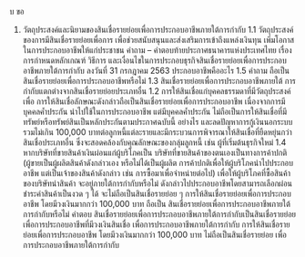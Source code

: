 บ
ขอ
1. วัตถุประสงค์และนิยามของสินเชื่อรายย่อยเพื่อการประกอบอาชีพภายใต้การกำกับ
1.1 วัตถุประสงค์ของการมีสินเชื่อรายย่อยเพื่อการ เพื่อช่วยสนับสนุนและส่งเสริมการเข้าถึงแหล่งเงินทุน เพิ่มโอกาสในการประกอบอาชีพให้แก่ประชาชน
คำถาม – คำตอบท้ายประกาศธนาคารแห่งประเทศไทย
เรื่อง การกําหนดหลักเกณฑ์ วิธีการ และเงื่อนไขในการประกอบธุรกิจสินเชื่อรายย่อยเพื่อการประกอบอาชีพภายใต้การกำกับ
ลงวันที่ 31 กรกฎาคม 2563
ประกอบอาชีพคืออะไร
1.5
คำถาม
ถือเป็นสินเชื่อรายย่อยเพื่อการประกอบอาชีพหรือไม่
1.3 สินเชื่อรายย่อยเพื่อการประกอบอาชีพภายใต้
การกำกับแตกต่างจากสินเชื่อรายย่อยประเภทอื่น
1.2 การให้สินเชื่อแก่บุคคลธรรมดาที่มีวัตถุประสงค์เพื่อ การให้สินเชื่อลักษณะดังกล่าวถือเป็นสินเชื่อรายย่อยเพื่อการประกอบอาชีพ เนื่องจากการมีบุคคลค้ำประกัน
นำไปใช้ในการประกอบอาชีพ แต่มีบุคคลค้ำประกัน ไม่ถือเป็นการให้สินเชื่อที่มีทรัพย์หรือทรัพย์สินเป็นหลักประกันตามประกาศฉบับนี้
อย่างไร
และลดปัญหาการกู้เงินนอกระบบ
รวมไม่เกิน 100,000 บาทต่อลูกหนี้แต่ละรายและมีกระบวนการพิจารณาให้สินเชื่อที่ยืดหยุ่นกว่าสินเชื่อประเภทอื่น
ซึ่งจะสอดคล้องกับคุณลักษณะของกลุ่มลูกหนี้ เช่น ผู้ที่เริ่มต้นธุรกิจใหม่
1.4 หากบริษัทที่ขายสินค้าเงินผ่อนแก่ผู้บริโภคเป็น
บริษัทที่ขายสินค้าของตนเองเป็นทางการค้าปกติ (ผู้ขายเป็นผู้ผลิตสินค้าดังกล่าวเอง หรือไม่ได้เป็นผู้ผลิต
การค้าปกติเพื่อให้ผู้บริโภคนำไปประกอบอาชีพ แต่เป็นเจ้าของสินค้าดังกล่าว เช่น การซื้อมาเพื่อจำหน่ายต่อไป) เพื่อให้ผู้บริโภคที่ซื้อสินค้าของบริษัทนำสินค้า
จะอยู่ภายใต้การกำกับหรือไม่
ดังกล่าวไปประกอบอาชีพโดยสามารถเลือกผ่อนชำระค่าสินค้าเป็นงวด ๆ ได้ จะไม่ถือเป็นสินเชื่อรายย่อย
ๆ
การให้สินเชื่อรายย่อยเพื่อการประกอบอาชีพ
โดยมีวงเงินมากกว่า 100,000 บาท ถือเป็น
สินเชื่อรายย่อยเพื่อการประกอบอาชีพภายใต้
การกำกับหรือไม่
คำตอบ
สินเชื่อรายย่อยเพื่อการประกอบอาชีพภายใต้การกํากับเป็นสินเชื่อรายย่อยเพื่อการประกอบอาชีพที่มีวงเงินสินเชื่อ
เพื่อการประกอบอาชีพภายใต้การกํากับ
การให้สินเชื่อรายย่อยเพื่อการประกอบอาชีพ โดยมีวงเงินมากกว่า 100,000 บาท ไม่ถือเป็นสินเชื่อรายย่อย
เพื่อการประกอบอาชีพภายใต้การกํากับ

